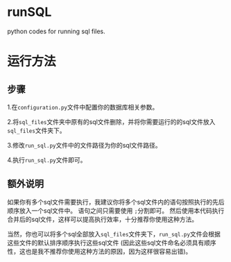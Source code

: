 # runSQL
 python codes for running sql files.

# 运行方法
## 步骤
1.在`configuration.py`文件中配置你的数据库相关参数。  
  
2.将`sql_files`文件夹中原有的sql文件删除，并将你需要运行的的sql文件放入`sql_files`文件夹下。  
  
3.修改`run_sql.py`文件中的文件路径为你的sql文件路径。  
  
4.执行`run_sql.py`文件即可。

## 额外说明
如果你有多个sql文件需要执行，我建议你将多个sql文件内的语句按照执行的先后顺序放入一个sql文件中。
语句之间只需要使用 `;`分割即可。
然后使用本代码执行合并后的sql文件，这样可以提高执行效率，十分推荐你使用这种方法。  
  
当然，你也可以将多个sql全部放入`sql_files`文件夹下，`run_sql.py`文件会根据这些文件的默认排序顺序执行这些sql文件
(因此这些sql文件命名必须具有顺序性，这也是我不推荐你使用这种方法的原因，因为这样很容易出错)。

